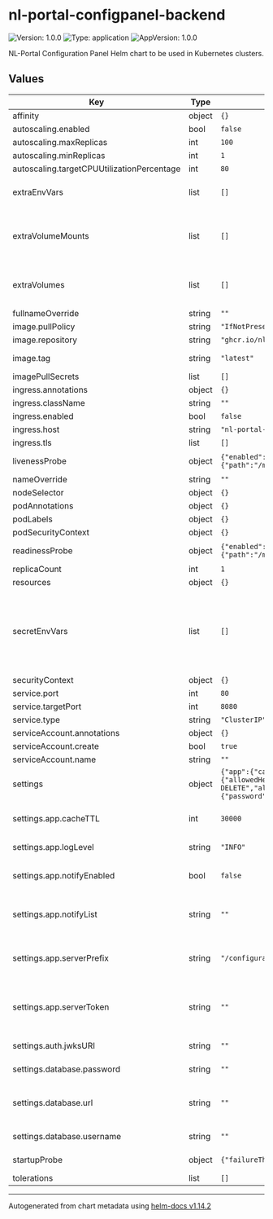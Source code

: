 # nl-portal-configpanel-backend

![Version: 1.0.0](https://img.shields.io/badge/Version-1.0.0-informational?style=flat-square) ![Type: application](https://img.shields.io/badge/Type-application-informational?style=flat-square) ![AppVersion: 1.0.0](https://img.shields.io/badge/AppVersion-1.0.0-informational?style=flat-square)

NL-Portal Configuration Panel Helm chart to be used in Kubernetes clusters.

## Values

| Key | Type | Default | Description |
|-----|------|---------|-------------|
| affinity | object | `{}` |  |
| autoscaling.enabled | bool | `false` |  |
| autoscaling.maxReplicas | int | `100` |  |
| autoscaling.minReplicas | int | `1` |  |
| autoscaling.targetCPUUtilizationPercentage | int | `80` |  |
| extraEnvVars | list | `[]` | Array with extra environment variables to add e.g: extraEnvVars:   - name: FOO     value: "bar" |
| extraVolumeMounts | list | `[]` | Optionally specify extra list of additional volumeMounts e.g: extraVolumeMounts:  - name: verify-certs    mountPath: /etc/ssl/certs/extra-certs/ |
| extraVolumes | list | `[]` | Optionally specify extra list of additional volumes e.g: extraVolumes:   - name: verify-certs     configMap:       name: verify-certs |
| fullnameOverride | string | `""` |  |
| image.pullPolicy | string | `"IfNotPresent"` |  |
| image.repository | string | `"ghcr.io/nl-portal/configuration-panel-backend"` |  |
| image.tag | string | `"latest"` | Overrides the image tag whose default is the chart appVersion. |
| imagePullSecrets | list | `[]` |  |
| ingress.annotations | object | `{}` |  |
| ingress.className | string | `""` |  |
| ingress.enabled | bool | `false` |  |
| ingress.host | string | `"nl-portal-config-panel.example.com"` |  |
| ingress.tls | list | `[]` |  |
| livenessProbe | object | `{"enabled":true,"failureThreshold":6,"httpGet":{"path":"/management/health","port":"http"},"initialDelaySeconds":5,"periodSeconds":10,"successThreshold":1,"timeoutSeconds":1}` | Liveness probe for container health checking |
| nameOverride | string | `""` |  |
| nodeSelector | object | `{}` |  |
| podAnnotations | object | `{}` |  |
| podLabels | object | `{}` |  |
| podSecurityContext | object | `{}` |  |
| readinessProbe | object | `{"enabled":true,"failureThreshold":6,"httpGet":{"path":"/management/health","port":"http"},"initialDelaySeconds":5,"periodSeconds":10,"successThreshold":1,"timeoutSeconds":1}` | Readiness probe for container health checking |
| replicaCount | int | `1` |  |
| resources | object | `{}` |  |
| secretEnvVars | list | `[]` | Optionally specify environment variables sourced from various Secrets Setting these implies that no Secret will be created by the chart e.g: secretEnvVars:   - name: DATABASE_PASSWORD     secretKeyRef:       name: my-existing-secret       key: password |
| securityContext | object | `{}` |  |
| service.port | int | `80` |  |
| service.targetPort | int | `8080` |  |
| service.type | string | `"ClusterIP"` |  |
| serviceAccount.annotations | object | `{}` |  |
| serviceAccount.create | bool | `true` |  |
| serviceAccount.name | string | `""` |  |
| settings | object | `{"app":{"cacheTTL":30000,"logLevel":"INFO","notifyEnabled":false,"notifyList":"","security":{"cors":{"allowedHeaders":"Authorization, Content-Type, Accept","allowedMethods":"GET, POST, PUT, DELETE","allowedOrigins":"*"}},"serverPrefix":"/configuration","serverToken":""},"auth":{"jwksURI":""},"database":{"password":"","url":"","username":""}}` | Application Settings |
| settings.app.cacheTTL | int | `30000` | Used to set the duration at which the configuration cache is evicted in milliseconds. |
| settings.app.logLevel | string | `"INFO"` | logLevel can be one of: TRACE, DEBUG, INFO, WARN, ERROR |
| settings.app.notifyEnabled | bool | `false` | Whether to notify NL Portal instances when configuration is changed. |
| settings.app.notifyList | string | `""` | A comma separated list of NL Portal base URLs that should receive a Spring Actuator Restart request if Notify is enabled.  |
| settings.app.serverPrefix | string | `"/configuration"` | Used to customise the base path of the configuration server. Application base URL is used as the configuration server if not set. |
| settings.app.serverToken | string | `""` | The token that should be used to authenticate configuration queries. Every NL Portal needs to have this value set for their Spring Cloud Configuration Client. |
| settings.auth.jwksURI | string | `""` | Required: JSON Web Key Set (JWKS) URI for validating tokens |
| settings.database.password | string | `""` | If using extraSecretEnvVars, set via name: DATABASE_PASSWORD |
| settings.database.url | string | `""` | Required: JDBC-style URL to a Postgres database, e.g. jdbc:postgresql://localhost:5432/nl-portal |
| settings.database.username | string | `""` | If using extraSecretEnvVars, set via name: DATABASE_USERNAME |
| startupProbe | object | `{"failureThreshold":90,"httpGet":{"path":"/management/health","port":"http"},"periodSeconds":10}` | Startup probe for container initialization checking |
| tolerations | list | `[]` |  |

----------------------------------------------
Autogenerated from chart metadata using [helm-docs v1.14.2](https://github.com/norwoodj/helm-docs/releases/v1.14.2)

